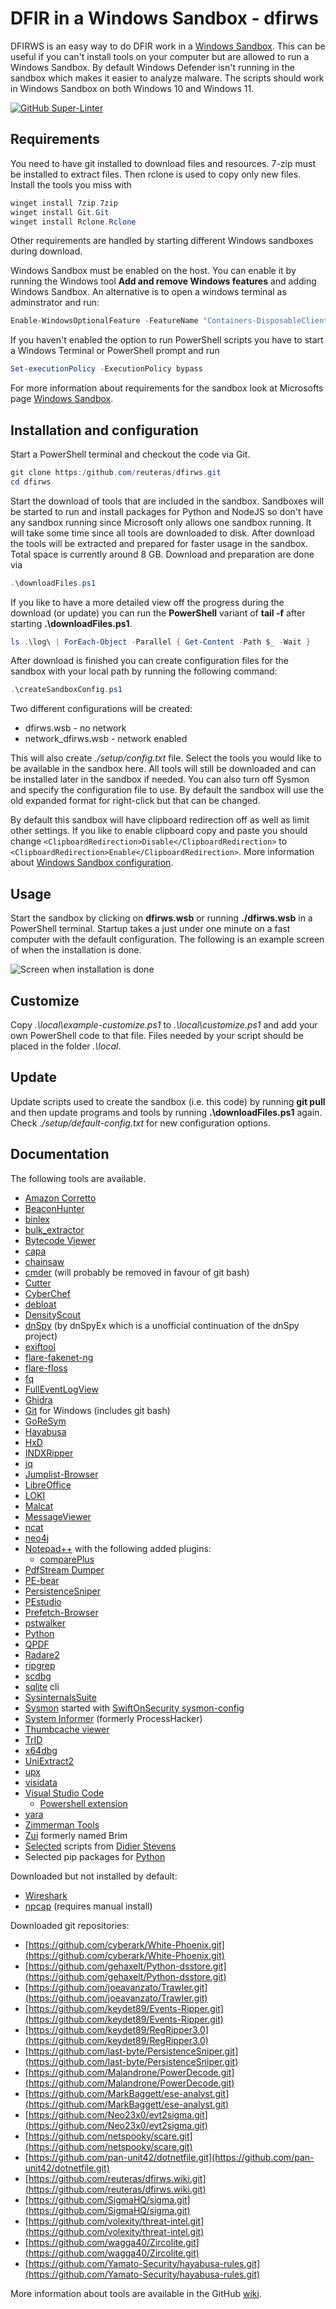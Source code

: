 # DFIR in a Windows Sandbox - dfirws

DFIRWS is an easy way to do DFIR work in a [Windows Sandbox][wsa]. This can be useful if you can't install tools on your computer but are allowed to run a Windows Sandbox. By default Windows Defender isn't running in the sandbox which makes it easier to analyze malware. The scripts should work in Windows Sandbox on both Windows 10 and Windows 11.

[![GitHub Super-Linter](https://github.com/reuteras/dfirws/actions/workflows/linter.yml/badge.svg)](https://github.com/marketplace/actions/super-linter)

## Requirements

You need to have git installed to download files and resources. 7-zip must be installed to extract files. Then rclone is used to copy only new files. Install the tools you miss with

```PowerShell
winget install 7zip.7zip
winget install Git.Git
winget install Rclone.Rclone
```

Other requirements are handled by starting different Windows sandboxes during download.

Windows Sandbox must be enabled on the host. You can enable it by running the Windows tool **Add and remove Windows features** and adding Windows Sandbox. An alternative is to open a windows terminal as adminstrator and run:

```PowerShell
Enable-WindowsOptionalFeature -FeatureName "Containers-DisposableClientVM" -All -Online
```

If you haven't enabled the option to run PowerShell scripts you have to start a Windows Terminal or PowerShell prompt and run

```PowerShell
Set-executionPolicy -ExecutionPolicy bypass
```

For more information about requirements for the sandbox look at Microsofts page [Windows Sandbox][wsa].

## Installation and configuration

Start a PowerShell terminal and checkout the code via Git.

```PowerShell
git clone https:/github.com/reuteras/dfirws.git
cd dfirws
```

Start the download of tools that are included in the sandbox. Sandboxes will be started to run and install packages for Python and NodeJS so don't have any sandbox running since Microsoft only allows one sandbox running. It will take some time since all tools are downloaded to disk. After download the tools will be extracted and prepared for faster usage in the sandbox.
Total space is currently around 8 GB. Download and preparation are done via

```PowerShell
.\downloadFiles.ps1
```

If you like to have a more detailed view off the progress during the download (or update) you can run the **PowerShell** variant of **tail -f** after starting **.\downloadFiles.ps1**.

```PowerShell
ls .\log\ | ForEach-Object -Parallel { Get-Content -Path $_ -Wait }
```

After download is finished you can create configuration files for the sandbox with your local path by running the following command:

```PowerShell
.\createSandboxConfig.ps1
```

Two different configurations will be created:

- dfirws.wsb - no network
- network_dfirws.wsb - network enabled

This will also create *./setup/config.txt* file. Select the tools you would like to be available in the sandbox here. All tools will still be downloaded and can be installed later in the sandbox if needed. You can also turn off Sysmon and specify the configuration file to use. By default the sandbox will use the old expanded format for right-click but that can be changed.

By default this sandbox will have clipboard redirection off as well as limit other settings. If you like to enable clipboard copy and paste you should change `<ClipboardRedirection>Disable</ClipboardRedirection>` to `<ClipboardRedirection>Enable</ClipboardRedirection>`. More information about [Windows Sandbox configuration][wsc].

## Usage

Start the sandbox by clicking on **dfirws.wsb** or running **./dfirws.wsb** in a PowerShell terminal. Startup takes a just under one minute on a fast computer with the default configuration. The following is an example screen of when the installation is done.

![Screen when installation is done](./resources/images/screen.png)

## Customize

Copy *.\local\example-customize.ps1* to *.\local\customize.ps1* and add your own PowerShell code to that file. Files needed by your script should be placed in the folder *.\local*.

## Update

Update scripts used to create the sandbox (i.e. this code) by running **git pull** and then update programs and tools by running **.\downloadFiles.ps1** again. Check *./setup/default-config.txt* for new configuration options.

## Documentation

The following tools are available.

- [Amazon Corretto][amc]
- [BeaconHunter][bhu]
- [binlex][bin]
- [bulk_extractor][bul]
- [Bytecode Viewer][bcv]
- [capa][cap]
- [chainsaw][cha]
- [cmder][cer] (will probably be removed in favour of git bash)
- [Cutter][cut]
- [CyberChef][cyb]
- [debloat][deb]
- [DensityScout][den]
- [dnSpy][dns] (by dnSpyEx which is a unofficial continuation of the dnSpy project)
- [exiftool][ext]
- [flare-fakenet-ng][ffn]
- [flare-floss][flf]
- [fq][fq]
- [FullEventLogView][fel]
- [Ghidra][ghi]
- [Git][git] for Windows (includes git bash)
- [GoReSym][grs]
- [Hayabusa][hay]
- [HxD][hxd]
- [INDXRipper][ind]
- [jq][jq]
- [Jumplist-Browser][jub]
- [LibreOffice][lio]
- [LOKI][lok]
- [Malcat][mal]
- [MessageViewer][mev]
- [ncat][nca]
- [neo4j][neo]
- [Notepad++][not] with the following added plugins:
  - [comparePlus][ncp]
- [PdfStream Dumper][psd]
- [PE-bear][peb]
- [PersistenceSniper][per]
- [PEstudio][pes]
- [Prefetch-Browser][prb]
- [pstwalker][pst]
- [Python][pyt]
- [QPDF][qpd]
- [Radare2][rad]
- [ripgrep][rip]
- [scdbg][scd]
- [sqlite][sql] cli
- [SysinternalsSuite][syi]
- [Sysmon][sym] started with [SwiftOnSecurity sysmon-config][sws]
- [System Informer][sin] (formerly ProcessHacker)
- [Thumbcache viewer][thu]
- [TrID][tri]
- [x64dbg][xdb]
- [UniExtract2][ue2]
- [upx][upx]
- [visidata][vis]
- [Visual Studio Code][vsc]
  - [Powershell extension][vpe]
- [yara][yar]
- [Zimmerman Tools][zim]
- [Zui][zui] formerly named Brim
- [Selected][sdi] scripts from [Didier Stevens][dis]
- Selected pip packages for [Python][pip]

Downloaded but not installed by default:

- [Wireshark][wis]
- [npcap][npc] (requires manual install)

Downloaded git repositories:

- [https://github.com/cyberark/White-Phoenix.git](https://github.com/cyberark/White-Phoenix.git)
- [https://github.com/gehaxelt/Python-dsstore.git](https://github.com/gehaxelt/Python-dsstore.git)
- [https://github.com/joeavanzato/Trawler.git](https://github.com/joeavanzato/Trawler.git)
- [https://github.com/keydet89/Events-Ripper.git](https://github.com/keydet89/Events-Ripper.git)
- [https://github.com/keydet89/RegRipper3.0](https://github.com/keydet89/RegRipper3.0)
- [https://github.com/last-byte/PersistenceSniper.git](https://github.com/last-byte/PersistenceSniper.git)
- [https://github.com/Malandrone/PowerDecode.git](https://github.com/Malandrone/PowerDecode.git)
- [https://github.com/MarkBaggett/ese-analyst.git](https://github.com/MarkBaggett/ese-analyst.git)
- [https://github.com/Neo23x0/evt2sigma.git](https://github.com/Neo23x0/evt2sigma.git)
- [https://github.com/netspooky/scare.git](https://github.com/netspooky/scare.git)
- [https://github.com/pan-unit42/dotnetfile.git](https://github.com/pan-unit42/dotnetfile.git)
- [https://github.com/reuteras/dfirws.wiki.git](https://github.com/reuteras/dfirws.wiki.git)
- [https://github.com/SigmaHQ/sigma.git](https://github.com/SigmaHQ/sigma.git)
- [https://github.com/volexity/threat-intel.git](https://github.com/volexity/threat-intel.git)
- [https://github.com/wagga40/Zircolite.git](https://github.com/wagga40/Zircolite.git)
- [https://github.com/Yamato-Security/hayabusa-rules.git](https://github.com/Yamato-Security/hayabusa-rules.git)

More information about tools are available in the GitHub [wiki][wid].

  [amc]: https://docs.aws.amazon.com/corretto/
  [bcv]: https://github.com/Konloch/bytecode-viewer
  [bhu]: https://github.com/3lp4tr0n/BeaconHunter
  [bin]: https://github.com/c3rb3ru5d3d53c/binlex
  [bul]: https://github.com/simsong/bulk_extractor
  [cap]: https://github.com/mandiant/capa
  [cer]: https://github.com/cmderdev/cmder
  [cha]: https://github.com/WithSecureLabs/chainsaw
  [cut]: https://github.com/rizinorg/cutter
  [cyb]: https://github.com/gchq/CyberChef
  [deb]: https://github.com/Squiblydoo/debloat
  [den]: https://cert.at/en/downloads/software/software-densityscout
  [dis]: https://github.com/DidierStevens/DidierStevensSuite
  [dns]: https://github.com/dnSpyEx/dnSpy
  [ext]: https://exiftool.org/
  [fel]: https://www.nirsoft.net/utils/full_event_log_view.html
  [ffn]: https://github.com/mandiant/flare-fakenet-ng
  [flf]: https://github.com/mandiant/flare-floss
  [fq]:  https://github.com/wader/fq
  [ghi]: https://github.com/NationalSecurityAgency/ghidra
  [git]: https://github.com/git-for-windows/git/
  [grs]: https://github.com/mandiant/GoReSym
  [hay]: https://github.com/Yamato-Security/hayabusa
  [hxd]: https://mh-nexus.de/
  [ind]: https://github.com/harelsegev/INDXRipper
  [jq]:  https://github.com/stedolan/jq
  [jub]: https://github.com/kacos2000/Jumplist-Browser
  [lio]: https://www.libreoffice.org/
  [lok]: https://github.com/Neo23x0/Loki
  [mal]: https://malcat.fr/
  [mev]: https://github.com/lolo101/MsgViewer
  [nca]: https://nmap.org/ncat/
  [ncp]: https://github.com/pnedev/comparePlus
  [neo]: https://neo4j.com/
  [not]: https://notepad-plus-plus.org/
  [npc]: https://npcap.com/
  [peb]: https://github.com/hasherezade/pe-bear
  [per]: https://github.com/last-byte/PersistenceSniper
  [pes]: https://www.winitor.com/
  [pip]: ./resources/download/python.ps1
  [prb]: https://github.com/kacos2000/Prefetch-Browser
  [psd]: https://github.com/dzzie/pdfstreamdumper/
  [pst]: https://www.pstwalker.com/blog/convert-pst-to-msg.html
  [pyt]: https://python.org/
  [qpd]: https://github.com/qpdf/qpdf
  [rad]: https://www.radare.org/n/
  [rip]: https://github.com/BurntSushi/ripgrep
  [scd]: https://github.com/dzzie/VS_LIBEMU
  [sdi]: ./resources/download/didier.ps1
  [sin]: https://github.com/winsiderss/systeminformer
  [sql]: https://sqlite.org/
  [sws]: https://github.com/SwiftOnSecurity/sysmon-config
  [syi]: https://learn.microsoft.com/en-us/sysinternals/
  [sym]: https://learn.microsoft.com/en-us/sysinternals/downloads/sysmon
  [thu]: https://thumbcacheviewer.github.io/
  [tri]: https://mark0.net/soft-trid-e.html
  [ue2]: https://github.com/Bioruebe/UniExtract2
  [upx]: https://github.com/upx/upx
  [vis]: https://www.visidata.org/
  [vpe]: https://github.com/PowerShell/vscode-powershell/
  [vsc]: https://code.visualstudio.com/
  [wid]: https://github.com/reuteras/dfirws/wiki/Documentation
  [wis]: https://wireshark.org/
  [wsa]: https://learn.microsoft.com/en-us/windows/security/threat-protection/windows-sandbox/windows-sandbox-overview
  [wsc]: https://learn.microsoft.com/en-us/windows/security/threat-protection/windows-sandbox/windows-sandbox-configure-using-wsb-file
  [xdb]: https://x64dbg.com/
  [yar]: https://github.com/VirusTotal/yara
  [zim]: https://github.com/EricZimmerman
  [zui]: https://github.com/brimdata/zui
